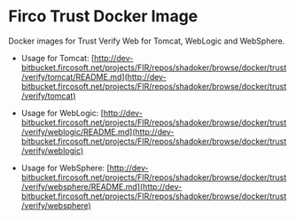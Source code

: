 # Firco Trust Docker Image

Docker images for Trust Verify Web for Tomcat, WebLogic and WebSphere.

- Usage for Tomcat: [http://dev-bitbucket.fircosoft.net/projects/FIR/repos/shadoker/browse/docker/trust/verify/tomcat/README.md](http://dev-bitbucket.fircosoft.net/projects/FIR/repos/shadoker/browse/docker/trust/verify/tomcat)

- Usage for WebLogic: [http://dev-bitbucket.fircosoft.net/projects/FIR/repos/shadoker/browse/docker/trust/verify/weblogic/README.md](http://dev-bitbucket.fircosoft.net/projects/FIR/repos/shadoker/browse/docker/trust/verify/weblogic)

- Usage for WebSphere: [http://dev-bitbucket.fircosoft.net/projects/FIR/repos/shadoker/browse/docker/trust/verify/websphere/README.md](http://dev-bitbucket.fircosoft.net/projects/FIR/repos/shadoker/browse/docker/trust/verify/websphere)
